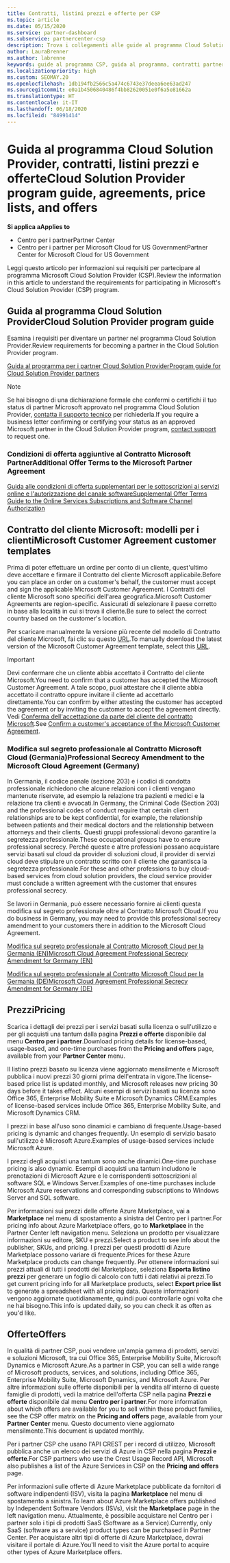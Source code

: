 ```yaml
---
title: Contratti, listini prezzi e offerte per CSP
ms.topic: article
ms.date: 05/15/2020
ms.service: partner-dashboard
ms.subservice: partnercenter-csp
description: Trova i collegamenti alle guide al programma Cloud Solution Provider, ai contratti per i partner, ai contratti per i clienti, ai listini prezzi e alle offerte.
author: LauraBrenner
ms.author: labrenne
keywords: guide al programma CSP, guida al programma, contratti partner, contratto cliente, listini prezzi, offerte
ms.localizationpriority: high
ms.custom: SEOMAY.20
ms.openlocfilehash: 1db194fb2566c5a474c6743e37deea6ee63ad247
ms.sourcegitcommit: e0a1b4506840486f4bb82620051e0f6a5e81662a
ms.translationtype: HT
ms.contentlocale: it-IT
ms.lasthandoff: 06/18/2020
ms.locfileid: "84991414"
---
```

# <a name="cloud-solution-provider-program-guide-agreements-price-lists-and-offers"></a><span data-ttu-id="d767d-104">Guida al programma Cloud Solution Provider, contratti, listini prezzi e offerte</span><span class="sxs-lookup"><span data-stu-id="d767d-104">Cloud Solution Provider program guide, agreements, price lists, and offers</span></span>

<span data-ttu-id="d767d-105">**Si applica a**</span><span class="sxs-lookup"><span data-stu-id="d767d-105">**Applies to**</span></span>

- <span data-ttu-id="d767d-106">Centro per i partner</span><span class="sxs-lookup"><span data-stu-id="d767d-106">Partner Center</span></span>
- <span data-ttu-id="d767d-107">Centro per i partner per Microsoft Cloud for US Government</span><span class="sxs-lookup"><span data-stu-id="d767d-107">Partner Center for Microsoft Cloud for US Government</span></span>


<span data-ttu-id="d767d-108">Leggi questo articolo per informazioni sui requisiti per partecipare al programma Microsoft Cloud Solution Provider (CSP).</span><span class="sxs-lookup"><span data-stu-id="d767d-108">Review the information in this article to understand the requirements for participating in Microsoft's Cloud Solution Provider (CSP) program.</span></span>

## <a name="cloud-solution-provider-program-guide"></a><span data-ttu-id="d767d-109">Guida al programma Cloud Solution Provider</span><span class="sxs-lookup"><span data-stu-id="d767d-109">Cloud Solution Provider program guide</span></span>

<span data-ttu-id="d767d-110">Esamina i requisiti per diventare un partner nel programma Cloud Solution Provider.</span><span class="sxs-lookup"><span data-stu-id="d767d-110">Review requirements for becoming a partner in the Cloud Solution Provider program.</span></span>

[<span data-ttu-id="d767d-111">Guida al programma per i partner Cloud Solution Provider</span><span class="sxs-lookup"><span data-stu-id="d767d-111">Program guide for Cloud Solution Provider partners</span></span>](https://go.microsoft.com/fwlink/p/?LinkId=617100)

>[!Note]
><span data-ttu-id="d767d-112">Se hai bisogno di una dichiarazione formale che confermi o certifichi il tuo status di partner Microsoft approvato nel programma Cloud Solution Provider, [contatta il supporto tecnico](https://partner.microsoft.com/pcv/servicerequests/create) per richiederla.</span><span class="sxs-lookup"><span data-stu-id="d767d-112">If you require a business letter confirming or certifying your status as an approved Microsoft partner in the Cloud Solution Provider program, [contact support](https://partner.microsoft.com/pcv/servicerequests/create) to request one.</span></span>

### <a name="additional-offer-terms-to-the-microsoft-partner-agreement"></a><span data-ttu-id="d767d-113">Condizioni di offerta aggiuntive al Contratto Microsoft Partner</span><span class="sxs-lookup"><span data-stu-id="d767d-113">Additional Offer Terms to the Microsoft Partner Agreement</span></span>

[<span data-ttu-id="d767d-114">Guida alle condizioni di offerta supplementari per le sottoscrizioni ai servizi online e l'autorizzazione del canale software</span><span class="sxs-lookup"><span data-stu-id="d767d-114">Supplemental Offer Terms Guide to the Online Services Subscriptions and Software Channel Authorization</span></span>](https://query.prod.cms.rt.microsoft.com/cms/api/am/binary/RE3NOo7)

## <a name="microsoft-customer-agreement-customer-templates"></a><span data-ttu-id="d767d-115">Contratto del cliente Microsoft: modelli per i clienti</span><span class="sxs-lookup"><span data-stu-id="d767d-115">Microsoft Customer Agreement customer templates</span></span>

<span data-ttu-id="d767d-116">Prima di poter effettuare un ordine per conto di un cliente, quest'ultimo deve accettare e firmare il Contratto del cliente Microsoft applicabile.</span><span class="sxs-lookup"><span data-stu-id="d767d-116">Before you can place an order on a customer's behalf, the customer must accept and sign the applicable Microsoft Customer Agreement.</span></span> <span data-ttu-id="d767d-117">I Contratti del cliente Microsoft sono specifici dell'area geografica.</span><span class="sxs-lookup"><span data-stu-id="d767d-117">Microsoft Customer Agreements are region-specific.</span></span> <span data-ttu-id="d767d-118">Assicurati di selezionare il paese corretto in base alla località in cui si trova il cliente.</span><span class="sxs-lookup"><span data-stu-id="d767d-118">Be sure to select the correct country based on the customer's location.</span></span>

<span data-ttu-id="d767d-119">Per scaricare manualmente la versione più recente del modello di Contratto del cliente Microsoft, fai clic su questo [URL](https://aka.ms/customeragreement).</span><span class="sxs-lookup"><span data-stu-id="d767d-119">To manually download the latest version of the Microsoft Customer Agreement template, select this [URL](https://aka.ms/customeragreement).</span></span>

>[!IMPORTANT]
><span data-ttu-id="d767d-120">Devi confermare che un cliente abbia accettato il Contratto del cliente Microsoft.</span><span class="sxs-lookup"><span data-stu-id="d767d-120">You need to confirm that a customer has accepted the Microsoft Customer Agreement.</span></span> <span data-ttu-id="d767d-121">A tale scopo, puoi attestare che il cliente abbia accettato il contratto oppure invitare il cliente ad accettarlo direttamente.</span><span class="sxs-lookup"><span data-stu-id="d767d-121">You can confirm by either attesting the customer has accepted the agreement or by inviting the customer to accept the agreement directly.</span></span> <span data-ttu-id="d767d-122">Vedi [Conferma dell'accettazione da parte del cliente del contratto Microsoft](confirm-customer-agreement.md).</span><span class="sxs-lookup"><span data-stu-id="d767d-122">See [Confirm a customer's acceptance of the Microsoft Customer Agreement](confirm-customer-agreement.md).</span></span>

### <a name="professional-secrecy-amendment-to-the-microsoft-cloud-agreement-germany"></a><span data-ttu-id="d767d-123">Modifica sul segreto professionale al Contratto Microsoft Cloud (Germania)</span><span class="sxs-lookup"><span data-stu-id="d767d-123">Professional Secrecy Amendment to the Microsoft Cloud Agreement (Germany)</span></span>

<span data-ttu-id="d767d-124">In Germania, il codice penale (sezione 203) e i codici di condotta professionale richiedono che alcune relazioni con i clienti vengano mantenute riservate, ad esempio la relazione tra pazienti e medici e la relazione tra clienti e avvocati.</span><span class="sxs-lookup"><span data-stu-id="d767d-124">In Germany, the Criminal Code (Section 203) and the professional codes of conduct require that certain client relationships are to be kept confidential, for example, the relationship between patients and their medical doctors and the relationship between attorneys and their clients.</span></span> <span data-ttu-id="d767d-125">Questi gruppi professionali devono garantire la segretezza professionale.</span><span class="sxs-lookup"><span data-stu-id="d767d-125">These occupational groups have to ensure professional secrecy.</span></span> <span data-ttu-id="d767d-126">Perché queste e altre professioni possano acquistare servizi basati sul cloud da provider di soluzioni cloud, il provider di servizi cloud deve stipulare un contratto scritto con il cliente che garantisca la segretezza professionale.</span><span class="sxs-lookup"><span data-stu-id="d767d-126">For these and other professions to buy cloud-based services from cloud solution providers, the cloud service provider must conclude a written agreement with the customer that ensures professional secrecy.</span></span>

<span data-ttu-id="d767d-127">Se lavori in Germania, può essere necessario fornire ai clienti questa modifica sul segreto professionale oltre al Contratto Microsoft Cloud.</span><span class="sxs-lookup"><span data-stu-id="d767d-127">If you do business in Germany, you may need to provide this professional secrecy amendment to your customers there in addition to the Microsoft Cloud Agreement.</span></span>

[<span data-ttu-id="d767d-128">Modifica sul segreto professionale al Contratto Microsoft Cloud per la Germania (EN)</span><span class="sxs-lookup"><span data-stu-id="d767d-128">Microsoft Cloud Agreement Professional Secrecy Amendment for Germany (EN)</span></span>](https://go.microsoft.com/fwlink/?linkid=2030827&clcid=0x409)

[<span data-ttu-id="d767d-129">Modifica sul segreto professionale al Contratto Microsoft Cloud per la Germania (DE)</span><span class="sxs-lookup"><span data-stu-id="d767d-129">Microsoft Cloud Agreement Professional Secrecy Amendment for Germany (DE)</span></span>](https://go.microsoft.com/fwlink/?linkid=2030827&clcid=0x407)

## <a name="pricing"></a><span data-ttu-id="d767d-130">Prezzi</span><span class="sxs-lookup"><span data-stu-id="d767d-130">Pricing</span></span>

<span data-ttu-id="d767d-131">Scarica i dettagli dei prezzi per i servizi basati sulla licenza o sull'utilizzo e per gli acquisti una tantum dalla pagina **Prezzi e offerte** disponibile dal menu **Centro per i partner**.</span><span class="sxs-lookup"><span data-stu-id="d767d-131">Download pricing details for license-based, usage-based, and one-time purchases from the **Pricing and offers** page, available from your **Partner Center** menu.</span></span>

<span data-ttu-id="d767d-132">Il listino prezzi basato su licenza viene aggiornato mensilmente e Microsoft pubblica i nuovi prezzi 30 giorni prima dell'entrata in vigore.</span><span class="sxs-lookup"><span data-stu-id="d767d-132">The license-based price list is updated monthly, and Microsoft releases new pricing 30 days before it takes effect.</span></span> <span data-ttu-id="d767d-133">Alcuni esempi di servizi basati su licenza sono Office 365, Enterprise Mobility Suite e Microsoft Dynamics CRM.</span><span class="sxs-lookup"><span data-stu-id="d767d-133">Examples of license-based services include Office 365, Enterprise Mobility Suite, and Microsoft Dynamics CRM.</span></span> 

<span data-ttu-id="d767d-134">I prezzi in base all'uso sono dinamici e cambiano di frequente.</span><span class="sxs-lookup"><span data-stu-id="d767d-134">Usage-based pricing is dynamic and changes frequently.</span></span> <span data-ttu-id="d767d-135">Un esempio di servizio basato sull'utilizzo è Microsoft Azure.</span><span class="sxs-lookup"><span data-stu-id="d767d-135">Examples of usage-based services include Microsoft Azure.</span></span>

<span data-ttu-id="d767d-136">I prezzi degli acquisti una tantum sono anche dinamici.</span><span class="sxs-lookup"><span data-stu-id="d767d-136">One-time purchase pricing is also dynamic.</span></span> <span data-ttu-id="d767d-137">Esempi di acquisti una tantum includono le prenotazioni di Microsoft Azure e le corrispondenti sottoscrizioni al software SQL e Windows Server.</span><span class="sxs-lookup"><span data-stu-id="d767d-137">Examples of one-time purchases include Microsoft Azure reservations and corresponding subscriptions to Windows Server and SQL software.</span></span>

<span data-ttu-id="d767d-138">Per informazioni sui prezzi delle offerte Azure Marketplace, vai a **Marketplace** nel menu di spostamento a sinistra del Centro per i partner.</span><span class="sxs-lookup"><span data-stu-id="d767d-138">For pricing info about Azure Marketplace offers, go to **Marketplace** in the Partner Center left navigation menu.</span></span> <span data-ttu-id="d767d-139">Seleziona un prodotto per visualizzare informazioni su editore, SKU e prezzi.</span><span class="sxs-lookup"><span data-stu-id="d767d-139">Select a product to see info about the publisher, SKUs, and pricing.</span></span> <span data-ttu-id="d767d-140">I prezzi per questi prodotti di Azure Marketplace possono variare di frequente.</span><span class="sxs-lookup"><span data-stu-id="d767d-140">Prices for these Azure Marketplace products can change frequently.</span></span> <span data-ttu-id="d767d-141">Per ottenere informazioni sui prezzi attuali di tutti i prodotti del Marketplace, seleziona **Esporta listino prezzi** per generare un foglio di calcolo con tutti i dati relativi ai prezzi.</span><span class="sxs-lookup"><span data-stu-id="d767d-141">To get current pricing info for all Marketplace products, select **Export price list** to generate a spreadsheet with all pricing data.</span></span> <span data-ttu-id="d767d-142">Queste informazioni vengono aggiornate quotidianamente, quindi puoi controllarle ogni volta che ne hai bisogno.</span><span class="sxs-lookup"><span data-stu-id="d767d-142">This info is updated daily, so you can check it as often as you'd like.</span></span>

## <a name="offers"></a><span data-ttu-id="d767d-143">Offerte</span><span class="sxs-lookup"><span data-stu-id="d767d-143">Offers</span></span>

<span data-ttu-id="d767d-144">In qualità di partner CSP, puoi vendere un'ampia gamma di prodotti, servizi e soluzioni Microsoft, tra cui Office 365, Enterprise Mobility Suite, Microsoft Dynamics e Microsoft Azure.</span><span class="sxs-lookup"><span data-stu-id="d767d-144">As a partner in CSP, you can sell a wide range of Microsoft products, services, and solutions, including Office 365, Enterprise Mobility Suite, Microsoft Dynamics, and Microsoft Azure.</span></span> <span data-ttu-id="d767d-145">Per altre informazioni sulle offerte disponibili per la vendita all'interno di queste famiglie di prodotti, vedi la matrice dell'offerta CSP nella pagina **Prezzi e offerte** disponibile dal menu **Centro per i partner**.</span><span class="sxs-lookup"><span data-stu-id="d767d-145">For more information about which offers are available for you to sell within these product families, see the CSP offer matrix on the **Pricing and offers** page, available from your **Partner Center** menu.</span></span> <span data-ttu-id="d767d-146">Questo documento viene aggiornato mensilmente.</span><span class="sxs-lookup"><span data-stu-id="d767d-146">This document is updated monthly.</span></span>

<span data-ttu-id="d767d-147">Per i partner CSP che usano l'API CREST per i record di utilizzo, Microsoft pubblica anche un elenco dei servizi di Azure in CSP nella pagina **Prezzi e offerte**.</span><span class="sxs-lookup"><span data-stu-id="d767d-147">For CSP partners who use the Crest Usage Record API, Microsoft also publishes a list of the Azure Services in CSP on the **Pricing and offers** page.</span></span>

<span data-ttu-id="d767d-148">Per informazioni sulle offerte di Azure Marketplace pubblicate da fornitori di software indipendenti (ISV), visita la pagina **Marketplace** nel menu di spostamento a sinistra.</span><span class="sxs-lookup"><span data-stu-id="d767d-148">To learn about Azure Marketplace offers published by Independent Software Vendors  (ISVs), visit the **Marketplace** page in the left navigation menu.</span></span> <span data-ttu-id="d767d-149">Attualmente, è possibile acquistare nel Centro per i partner solo i tipi di prodotti SaaS (Software as a Service).</span><span class="sxs-lookup"><span data-stu-id="d767d-149">Currently, only SaaS (software as a service) product types can be purchased in Partner Center.</span></span> <span data-ttu-id="d767d-150">Per acquistare altri tipi di offerte di Azure Marketplace, dovrai visitare il portale di Azure.</span><span class="sxs-lookup"><span data-stu-id="d767d-150">You'll need to visit the Azure portal to acquire other types of Azure Marketplace offers.</span></span>
